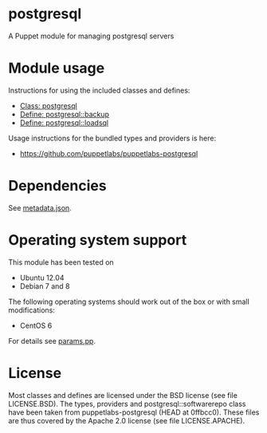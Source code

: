 # postgresql

A Puppet module for managing postgresql servers

# Module usage

Instructions for using the included classes and defines:

* [Class: postgresql](manifests/init.pp)
* [Define: postgresql::backup](manifests/backup.pp)
* [Define: postgresql::loadsql](manifests/loadsql.pp)

Usage instructions for the bundled types and providers is here:

* https://github.com/puppetlabs/puppetlabs-postgresql

# Dependencies

See [metadata.json](metadata.json).

# Operating system support

This module has been tested on

* Ubuntu 12.04
* Debian 7 and 8

The following operating systems should work out of the box or with small 
modifications:

* CentOS 6

For details see [params.pp](manifests/params.pp).

# License

Most classes and defines are licensed under the BSD license (see file 
LICENSE.BSD). The types, providers and postgresql::softwarerepo class have been 
taken from puppetlabs-postgresql (HEAD at 0ffbcc0). These files are thus covered 
by the Apache 2.0 license (see file LICENSE.APACHE).
